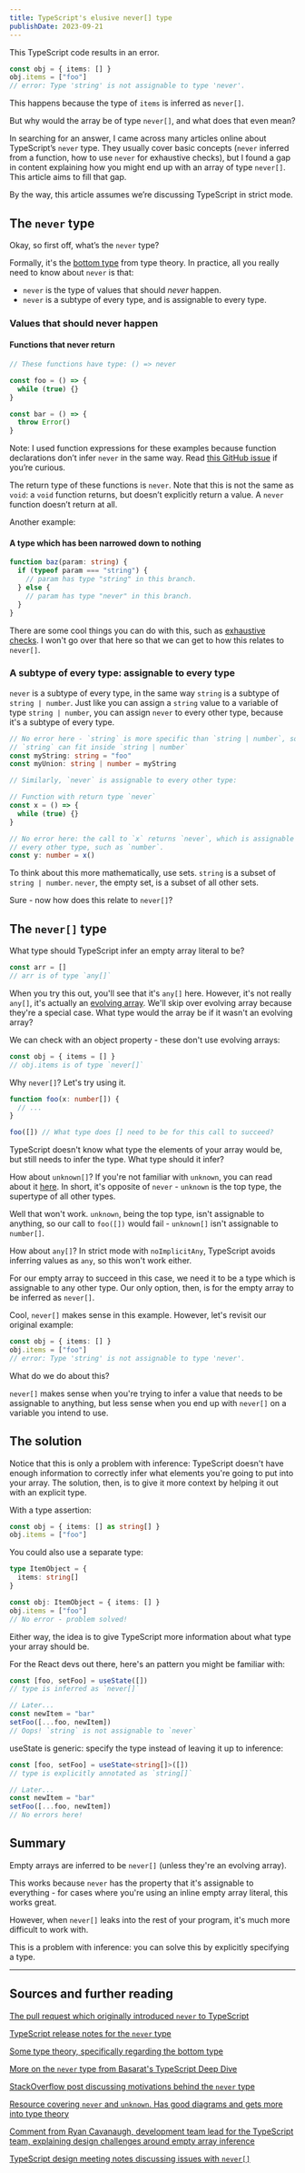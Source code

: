 ```yaml
---
title: TypeScript's elusive never[] type
publishDate: 2023-09-21
---
```


This TypeScript code results in an error.

```ts
const obj = { items: [] }
obj.items = ["foo"]
// error: Type 'string' is not assignable to type 'never'.
```

This happens because the type of `items` is inferred as `never[]`.

But why would the array be of type `never[]`, and what does that even mean?

In searching for an answer, I came across many articles online about
TypeScript’s `never` type. They usually cover basic concepts (`never` inferred
from a function, how to use `never` for exhaustive checks), but I found a gap in
content explaining how you might end up with an array of type `never[]`. This
article aims to fill that gap.

By the way, this article assumes we’re discussing TypeScript in strict mode.

## The `never` type

Okay, so first off, what’s the `never` type?

Formally, it's the [bottom type](https://en.wikipedia.org/wiki/Bottom_type) from
type theory. In practice, all you really need to know about `never` is that:

- `never` is the type of values that should _never_ happen.
- `never` is a subtype of every type, and is assignable to every type.

### Values that should never happen

#### Functions that never return

```ts
// These functions have type: () => never

const foo = () => {
  while (true) {}
}

const bar = () => {
  throw Error()
}
```

<figcaption>

Note: I used function expressions for these examples because function
declarations don’t infer `never` in the same way. Read [this GitHub
issue](https://github.com/microsoft/TypeScript/pull/8767) if you’re curious.

</figcaption>

The return type of these functions is `never`. Note that this is not the same as
`void`: a `void` function returns, but doesn’t explicitly return a value. A
`never` function doesn’t return at all.

Another example:

#### A type which has been narrowed down to nothing

```ts
function baz(param: string) {
  if (typeof param === "string") {
    // param has type "string" in this branch.
  } else {
    // param has type "never" in this branch.
  }
}
```

There are some cool things you can do with this, such as [exhaustive
checks](https://basarat.gitbook.io/typescript/type-system/discriminated-unions#exhaustive-checks). I won't go over that here so that we can get to how this relates to `never[]`.

### A subtype of every type: assignable to every type

`never` is a subtype of every type, in the same way `string` is a subtype of
`string | number`. Just like you can assign a `string` value to a variable of
type `string | number`, you can assign `never` to every other type, because it's
a subtype of every type.

```ts
// No error here - `string` is more specific than `string | number`, so a
// `string` can fit inside `string | number`
const myString: string = "foo"
const myUnion: string | number = myString

// Similarly, `never` is assignable to every other type:

// Function with return type `never`
const x = () => {
  while (true) {}
}

// No error here: the call to `x` returns `never`, which is assignable to
// every other type, such as `number`.
const y: number = x()
```

To think about this more mathematically, use sets. `string` is a subset of
`string | number`. `never`, the empty set, is a subset of all other sets.

Sure - now how does this relate to `never[]`?

## The `never[]` type

What type should TypeScript infer an empty array literal to be?

```ts
const arr = []
// arr is of type `any[]`
```

When you try this out, you'll see that it's `any[]` here. However, it's not
really `any[]`, it's actually an [evolving array](https://www.typescriptlang.org/docs/handbook/release-notes/typescript-2-1.html#improved-any-inference).
We'll skip over evolving array because they're a special case. What type would the array be if it wasn't an evolving array?

We can check with an object property - these don't use evolving arrays:

```ts
const obj = { items = [] }
// obj.items is of type `never[]`
```

Why `never[]`? Let's try using it.

```ts
function foo(x: number[]) {
  // ...
}

foo([]) // What type does [] need to be for this call to succeed?
```

TypeScript doesn't know what type the elements of your array would be, but still
needs to infer the type. What type should it infer?

How about `unknown[]`? If you're not familiar with `unknown`, you can read about
it
[here](https://www.typescriptlang.org/docs/handbook/2/functions.html#unknown).
In short, it's opposite of `never` - `unknown` is the top type, the supertype of
all other types.

Well that won't work. `unknown`, being the top type, isn't assignable to
anything, so our call to `foo([])` would fail - `unknown[]` isn't assignable to
`number[]`.

How about `any[]`? In strict mode with `noImplicitAny`, TypeScript avoids
inferring values as `any`, so this won't work either.

For our empty array to succeed in this case, we need it to be a type which is
assignable to any other type. Our only option, then, is for the empty array to
be inferred as `never[]`.

Cool, `never[]` makes sense in this example. However, let's revisit our original
example:

```ts
const obj = { items: [] }
obj.items = ["foo"]
// error: Type 'string' is not assignable to type 'never'.
```

What do we do about this?

`never[]` makes sense when you're trying to infer a value that needs to be
assignable to anything, but less sense when you end up with `never[]` on a
variable you intend to use.

## The solution

Notice that this is only a problem with inference: TypeScript doesn't have
enough information to correctly infer what elements you're going to put into
your array. The solution, then, is to give it more context by helping it out
with an explicit type.

With a type assertion:

```ts
const obj = { items: [] as string[] }
obj.items = ["foo"]
```

You could also use a separate type:

```ts
type ItemObject = {
  items: string[]
}

const obj: ItemObject = { items: [] }
obj.items = ["foo"]
// No error - problem solved!
```

Either way, the idea is to give TypeScript more information about what type your
array should be.

For the React devs out there, here's an pattern you might be familiar with:

```ts
const [foo, setFoo] = useState([])
// type is inferred as `never[]`

// Later...
const newItem = "bar"
setFoo([...foo, newItem])
// Oops! `string` is not assignable to `never`
```

useState is generic: specify the type instead of leaving it up to inference:

```ts
const [foo, setFoo] = useState<string[]>([])
// type is explicitly annotated as `string[]`

// Later...
const newItem = "bar"
setFoo([...foo, newItem])
// No errors here!
```

## Summary

Empty arrays are inferred to be `never[]` (unless they're an evolving array).

This works because `never` has the property that it's assignable to everything -
for cases where you're using an inline empty array literal, this works great.

However, when `never[]` leaks into the rest of your program, it's much more
difficult to work with.

This is a problem with inference: you can solve this by explicitly specifying
a type.

---

## Sources and further reading

[The pull request which originally introduced `never` to
TypeScript](https://github.com/Microsoft/TypeScript/pull/8652)

[TypeScript release notes for the `never`
type](https://www.typescriptlang.org/docs/handbook/release-notes/typescript-2-0.html#the-never-type)

[Some type theory, specifically regarding the bottom
type](https://wiki.c2.com/?BottomType)

[More on the `never` type from Basarat's TypeScript Deep
Dive](https://basarat.gitbook.io/typescript/type-system/never)

[StackOverflow post discussing motivations behind the `never`
type](https://stackoverflow.com/questions/49219531/why-was-the-never-type-introduced-in-typescript/49225093#49225093)

[Resource covering `never` and `unknown`. Has good diagrams and gets more into
type theory](https://blog.logrocket.com/when-to-use-never-unknown-typescript/)

[Comment from Ryan Cavanaugh, development team lead for the TypeScript team,
explaining design challenges around empty array
inference](https://github.com/microsoft/TypeScript/issues/51853#issuecomment-1347740712)

[TypeScript design meeting notes discussing issues with
`never[]`](https://github.com/microsoft/TypeScript/issues/51898)
